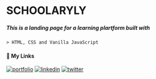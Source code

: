 
# SCHOOLARYLY

##### This is a landing page for a learning plartform built with
    > HTML, CSS and Vanilla JavaScript


#### 🔗 My Links
[![portfolio](https://img.shields.io/badge/my_portfolio-000?style=for-the-badge&logo=ko-fi&logoColor=white)](https://devfreeguy.vercel.app/)
[![linkedin](https://img.shields.io/badge/linkedin-0A66C2?style=for-the-badge&logo=linkedin&logoColor=white)](https://www.linkedin.com/in/devfreeguy)
[![twitter](https://img.shields.io/badge/twitter-1DA1F2?style=for-the-badge&logo=twitter&logoColor=white)](https://x.com/devfreeguy)

